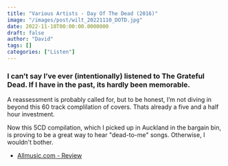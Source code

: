 ```yaml
---
title: "Various Artists - Day Of The Dead (2016)"
image: "/images/post/wilt_20221110_DOTD.jpg"
date: 2022-11-10T00:00:00.0000000
draft: false
author: "David"
tags: []
categories: ["Listen"]
---
```

### I can’t say I’ve ever (intentionally) listened to The Grateful Dead. If I have in the past, its hardly been memorable. 

 A reassessment is probably called for, but to be honest, I’m not diving in beyond this 60 track complilation of covers. Thats already a five and a half hour investment. 

 Now this 5CD compilation, which I picked up in Auckland in the bargain bin, is proving to be a great way to hear "dead-to-me" songs. Otherwise, I wouldn't bother.

-  [Allmusic.com - Review](https://www.allmusic.com/album/day-of-the-dead-mw0002937058)